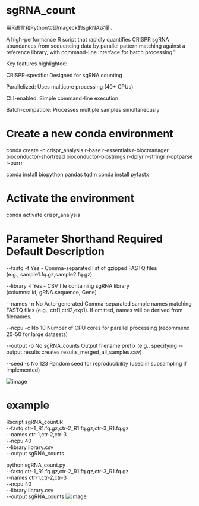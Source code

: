 # sgRNA_count
用R语言和Python实现mageck的sgRNA定量。

A high-performance R script that rapidly quantifies CRISPR sgRNA abundances from sequencing data by parallel pattern matching against a reference library, with command-line interface for batch processing."

Key features highlighted:

CRISPR-specific: Designed for sgRNA counting

Parallelized: Uses multicore processing (40+ CPUs)

CLI-enabled: Simple command-line execution

Batch-compatible: Processes multiple samples simultaneously

# Create a new conda environment
conda create -n crispr_analysis r-base r-essentials r-biocmanager bioconductor-shortread bioconductor-biostrings r-dplyr r-stringr r-optparse r-purrr

conda install biopython pandas tqdm
conda  install pyfastx

# Activate the environment
conda activate crispr_analysis

# Parameter	Shorthand	Required	Default	Description

--fastq	-f	Yes	-	Comma-separated list of gzipped FASTQ files (e.g., sample1.fq.gz,sample2.fq.gz)

--library	-l	Yes	-	CSV file containing sgRNA library (columns: id, gRNA.sequence, Gene)

--names	-n	No	Auto-generated	Comma-separated sample names matching FASTQ files (e.g., ctrl1,ctrl2,exp1). If omitted, names will be derived from filenames.

--ncpu	-c	No	10	Number of CPU cores for parallel processing (recommend 20-50 for large datasets)

--output	-o	No	sgRNA_counts	Output filename prefix (e.g., specifying --output results creates results_merged_all_samples.csv)

--seed	-s	No	123	Random seed for reproducibility (used in subsampling if implemented)


![image](https://github.com/user-attachments/assets/04359169-dc18-4059-8686-3886fbce98be)


# example
Rscript sgRNA_count.R \
  --fastq ctr-1_R1.fq.gz,ctr-2_R1.fq.gz,ctr-3_R1.fq.gz \
  --names ctr-1,ctr-2,ctr-3 \
  --ncpu 40 \
  --library library.csv \
  --output sgRNA_counts


python sgRNA_count.py  \
  --fastq ctr-1_R1.fq.gz,ctr-2_R1.fq.gz,ctr-3_R1.fq.gz \
  --names ctr-1,ctr-2,ctr-3 \
  --ncpu 40 \
  --library library.csv \
  --output sgRNA_counts
![image](https://github.com/user-attachments/assets/5e57b362-3354-4e24-9507-77eb09f4975f)
